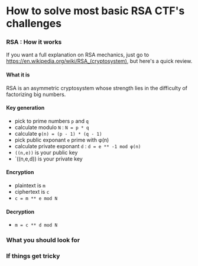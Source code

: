 # How to solve most basic RSA CTF's challenges

### RSA : How it works

If you want a full explanation on RSA mechanics, just go to https://en.wikipedia.org/wiki/RSA_(cryptosystem), but here's a quick review.

#### What it is

RSA is an asymmetric cryptosystem whose strength lies in the difficulty of factorizing big numbers.

#### Key generation

  * pick to prime numbers `p` and `q`
  * calculate modulo `N` : `N = p * q`
  * calculate `φ(n) = (p - 1) * (q - 1)`
  * pick public exponant `e` prime with φ(n)
  * calculate private exponant `d` : `d = e ** -1 mod φ(n)` 
  * `((n,e))` is your public key
  * `((n,e,d)) is your private key

#### Encryption

  * plaintext is `m`  
  * ciphertext is `c`
  * `c = m ** e mod N`

#### Decryption

  * `m = c ** d mod N`

### What you should look for

### If things get tricky

 
